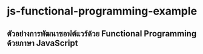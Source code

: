 # js-functional-programming-example

## ตัวอย่างการพัฒนาซอฟต์แวร์ด้วย Functional Programming ด้วยภาษา JavaScript
